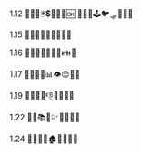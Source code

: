 1.12
📑🚛💕🖲💲🤽📑👣🆗
📑🚛🏉🕹🐦🛷🙋🤾🆗

1.15
📑🚛🐘🤽🐖😫🐓🍒🆗

1.16
📑🚛😏🌻💆🐰🍉👪🆗

1.17
💭🚝🐖🐾📊👁😌🌺🆗

1.19
📑🚛👕🐴👎🍇🎄🛴🆗

1.22
📑🚝📚🤰💹🤼💙🔰🆗

1.24
📑🚚👏🕎🏚🤾🧐👦🆗